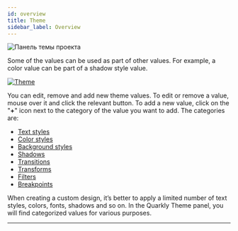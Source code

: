 ```yaml
---
id: overview
title: Theme
sidebar_label: Overview
---
```


![Панель темы проекта](https://test-upl.quarkly.io/60a657b1e3623a001f692958/images/docs-new-workarea-theme.png?v=2021-05-21T06:27:12.926Z)

Some of the values can be used as part of other values. For example, a color value can be part of a shadow style value.

[![Theme](https://img.youtube.com/vi/fyLLNYVNG30/0.jpg)](https://www.youtube.com/watch?v=fyLLNYVNG30)

You can edit, remove and add new theme values. To edit or remove a value, mouse over it and click the relevant button. To add a new value, click on the "**+**" icon next to the category of the value you want to add. The categories are:

-   [Text styles](/interface/left-panels/theme/text-styles)
-   [Color styles](/interface/left-panels/theme/color-styles)
-   [Background styles](/interface/left-panels/theme/background-styles)
-   [Shadows](/interface/left-panels/theme/shadows)
-   [Transitions](/interface/left-panels/theme/transitions)
-   [Transforms](/interface/left-panels/theme/transforms)
-   [Filters](/interface/left-panels/theme/filters)
-   [Breakpoints](/interface/left-panels/theme/breakpoints)

When creating a custom design, it’s better to apply a limited number of text styles, colors, fonts, shadows and so on. In the Quarkly Theme panel, you will find categorized values for various purposes.

---
